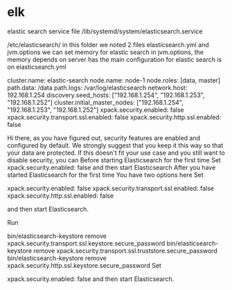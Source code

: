 # elk
elastic search service file
/lib/systemd/system/elasticsearch.service

/etc/elasticsearch/
in this folder we noted 2 files elasticsearch.yml and jvm.options
we can set memory for elastic search in jvm.options, the memory depends on server has
the main configuration for elastic search is on elasticsearch.yml

cluster.name: elastic-search
node.name: node-1
node.roles: [data, master]
path.data: /data
path.logs: /var/log/elasticsearch
network.host: 192.168.1.254
discovery.seed_hosts: ["192.168.1.254", "192.168.1.253", "192.168.1.252"]
cluster.initial_master_nodes: ["192.168.1.254", "192.168.1.253", "192.168.1.252"]
xpack.security.enabled: false
xpack.security.transport.ssl.enabled: false
xpack.security.http.ssl.enabled: false

Hi there, as you have figured out, security features are enabled and configured by default. 
We strongly suggest that you keep it this way so that your data are protected. 
If this doesn't fit your use case and you still want to disable security, you can
Before starting Elasticsearch for the first time
Set xpack.security.enabled: false and then start Elasticsearch
After you have started Elasticsearch for the first time
You have two options here
Set

xpack.security.enabled: false
xpack.security.transport.ssl.enabled: false
xpack.security.http.ssl.enabled: false

and then start Elasticsearch.

Run

bin/elasticsearch-keystore remove xpack.security.transport.ssl.keystore.secure_password
bin/elasticsearch-keystore remove xpack.security.transport.ssl.truststore.secure_password
bin/elasticsearch-keystore remove xpack.security.http.ssl.keystore.secure_password
Set

xpack.security.enabled: false
and then start Elasticsearch.
